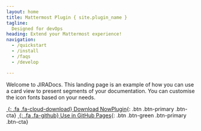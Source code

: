 ```yaml
---
layout: home
title: Mattermost Plugin { site.plugin_name } 
tagline: 
  Designed for devOps
heading: Extend your Mattermost experience!
navigation:
  - /quickstart
  - /install
  - /faqs
  - /develop

---
```


Welcome to JIRADocs.
This landing page is an example of how you can use a card view to present segments of your documentation.
You can customise the icon fonts based on your needs.

<div class="cta-container">

[*&nbsp;*{: .fa .fa-cloud-download} Download NowPlugin][LASTRELEASE]{: .btn .btn-primary .btn-cta}
[*&nbsp;*{: .fa .fa-github} Use in GitHub Pages][GHPAGES]{: .btn .btn-green .btn-primary .btn-cta}

</div>

[LASTRELEASE]: https://github.com/mattermost/mattermost-plugin-jira/releases
[GHPAGES]: https://github.com/mattermost/mattermost-plugin-jira/
